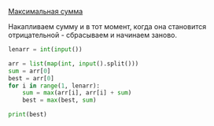 [Максимальная сумма](https://contest.yandex.ru/contest/29075/problems/B/)

Накапливаем сумму и в тот момент, когда она становится отрицательной - сбрасываем и начинаем заново.
```Python
lenarr = int(input())

arr = list(map(int, input().split()))
sum = arr[0]
best = arr[0]
for i in range(1, lenarr):
    sum = max(arr[i], arr[i] + sum)
    best = max(best, sum)

print(best)
```